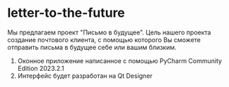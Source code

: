 # letter-to-the-future
Мы предлагаем проект "Письмо в будущее". Цель нашего проекта создание почтового клиента, с помощью которого Вы сможете отправить письма в будущее себе или вашим близким. 
1. Оконное приложение написанное с помощью PyCharm Community Edition 2023.2.1
2. Интерфейс будет разработан на Qt Designer 
